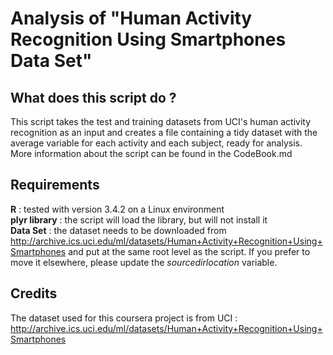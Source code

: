 # Analysis of "Human Activity Recognition Using Smartphones Data Set"

## What does this script do ?
This script takes the test and training datasets from UCI's human activity recognition as an input and creates a file containing a tidy dataset with the average variable for each activity and each subject, ready for analysis.  
More information about the script can be found in the CodeBook.md

## Requirements
**R** : tested with version 3.4.2 on a Linux environment  
**plyr library** : the script will load the library, but will not install it  
**Data Set** : the dataset needs to be downloaded from http://archive.ics.uci.edu/ml/datasets/Human+Activity+Recognition+Using+Smartphones and put at the same root level as the script. If you prefer to move it elsewhere, please update the *sourcedirlocation* variable.

## Credits
The dataset used for this coursera project is from UCI : http://archive.ics.uci.edu/ml/datasets/Human+Activity+Recognition+Using+Smartphones
